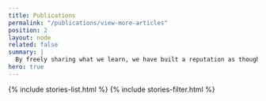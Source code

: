 ```yaml
---
title: Publications
permalink: "/publications/view-more-articles"
position: 2
layout: node
related: false
summary: |
  By freely sharing what we learn, we have built a reputation as thought leaders who translate ideas into action and action into results. You can browse through recently published articles from all our publications ( _[Checkpoint](https://dai-global-checkpoint.com), _[Developments](http://dai-global-developments.com/developments/?utm_source=daidotcom)_, _[Developing Alternatives](https://dai-global-developments.com/developing-alternatives/?utm_source=daidotcom)_, _[DAIdeas](http://dai-global-developments.com/daideas/?utm_source=daidotcom)_, _[Digital@DAI](http://dai-global-digital.com?utm_source=daidotcom)_ ) below—or visit individual publication sites for a full archive.
hero: true
---
```

{% include stories-list.html %}
{% include stories-filter.html %}